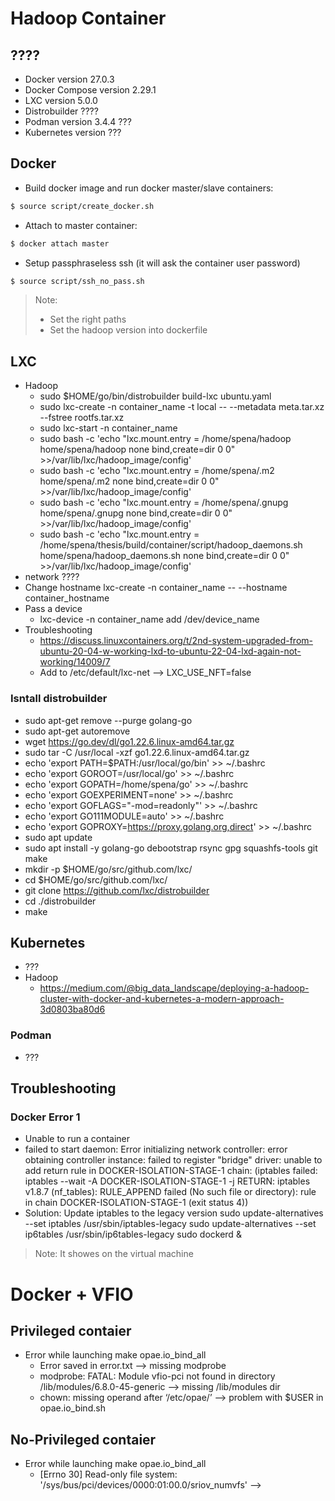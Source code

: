 # Hadoop Container

## ????
* Docker version 27.0.3
* Docker Compose version 2.29.1
* LXC version 5.0.0
* Distrobuilder ????
* Podman version 3.4.4 ???
* Kubernetes version ???


## Docker
* Build docker image and run docker master/slave containers:
```bash
$ source script/create_docker.sh
```
* Attach to master container:
```bash
$ docker attach master
```
* Setup passphraseless ssh (it will ask the container user password)
```bash
$ source script/ssh_no_pass.sh
```

> Note: 
> * Set the right paths 
> * Set the hadoop version into dockerfile

## LXC
* Hadoop
    * sudo $HOME/go/bin/distrobuilder build-lxc ubuntu.yaml
    * sudo lxc-create -n container_name -t local -- --metadata meta.tar.xz --fstree rootfs.tar.xz
    * sudo lxc-start -n container_name
    * sudo bash -c 'echo "lxc.mount.entry = /home/spena/hadoop home/spena/hadoop none bind,create=dir 0 0" >>/var/lib/lxc/hadoop_image/config'
    * sudo bash -c 'echo "lxc.mount.entry = /home/spena/.m2 home/spena/.m2 none bind,create=dir 0 0" >>/var/lib/lxc/hadoop_image/config'
    * sudo bash -c 'echo "lxc.mount.entry = /home/spena/.gnupg home/spena/.gnupg none bind,create=dir 0 0" >>/var/lib/lxc/hadoop_image/config'
    * sudo bash -c 'echo "lxc.mount.entry = /home/spena/thesis/build/container/script/hadoop_daemons.sh home/spena/hadoop_daemons.sh none bind,create=dir 0 0" >>/var/lib/lxc/hadoop_image/config'
* network ????
* Change hostname
    lxc-create -n container_name -- --hostname container_hostname
* Pass a device 
    * lxc-device -n container_name add /dev/device_name 
* Troubleshooting
    * https://discuss.linuxcontainers.org/t/2nd-system-upgraded-from-ubuntu-20-04-w-working-lxd-to-ubuntu-22-04-lxd-again-not-working/14009/7
    * Add to /etc/default/lxc-net --> LXC_USE_NFT=false

### Isntall distrobuilder
* sudo apt-get remove --purge golang-go
* sudo apt-get autoremove
* wget https://go.dev/dl/go1.22.6.linux-amd64.tar.gz
* sudo tar -C /usr/local -xzf go1.22.6.linux-amd64.tar.gz
* echo 'export PATH=$PATH:/usr/local/go/bin' >> ~/.bashrc
* echo 'export GOROOT=/usr/local/go' >> ~/.bashrc
* echo 'export GOPATH=/home/spena/go' >> ~/.bashrc
* echo 'export GOEXPERIMENT=none' >> ~/.bashrc
* echo 'export GOFLAGS="-mod=readonly"' >> ~/.bashrc
* echo 'export GO111MODULE=auto' >> ~/.bashrc
* echo 'export GOPROXY=https://proxy.golang.org,direct' >> ~/.bashrc
* sudo apt update
* sudo apt install -y golang-go debootstrap rsync gpg squashfs-tools git make
* mkdir -p $HOME/go/src/github.com/lxc/
* cd $HOME/go/src/github.com/lxc/
* git clone https://github.com/lxc/distrobuilder
* cd ./distrobuilder
* make

## Kubernetes
* ???
* Hadoop
    * https://medium.com/@big_data_landscape/deploying-a-hadoop-cluster-with-docker-and-kubernetes-a-modern-approach-3d0803ba80d6


### Podman
* ???


## Troubleshooting
### Docker Error 1
* Unable to run a container
* failed to start daemon: Error initializing network controller: error obtaining controller instance: failed to register "bridge" driver: unable to add return rule in DOCKER-ISOLATION-STAGE-1 chain:  (iptables failed: iptables --wait -A DOCKER-ISOLATION-STAGE-1 -j RETURN: iptables v1.8.7 (nf_tables):  RULE_APPEND failed (No such file or directory): rule in chain DOCKER-ISOLATION-STAGE-1
(exit status 4))
* Solution: Update iptables to the legacy version 
sudo update-alternatives --set iptables /usr/sbin/iptables-legacy
sudo update-alternatives --set ip6tables /usr/sbin/ip6tables-legacy
sudo dockerd &
 
> Note: It showes on the virtual machine


# Docker + VFIO

## Privileged contaier
* Error while launching make opae.io_bind_all
    * Error saved in error.txt --> missing modprobe
    * modprobe: FATAL: Module vfio-pci not found in directory /lib/modules/6.8.0-45-generic --> missing /lib/modules dir
    * chown: missing operand after ‘/etc/opae/’ --> problem with $USER in opae.io_bind.sh

## No-Privileged contaier
* Error while launching make opae.io_bind_all
    * [Errno 30] Read-only file system: '/sys/bus/pci/devices/0000:01:00.0/sriov_numvfs' --> 
